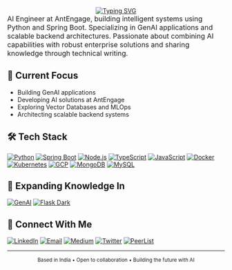 <!-- markdownlint-disable MD033 -->
<div align="center">
  <a href="https://git.io/typing-svg">
    <img src="https://readme-typing-svg.demolab.com?font=baskerville&weight=900&size=25&pause=1000&color=F5F7EC&width=435&lines=Greetings%2C+I'm+Yuvraj+Angad+Singh" alt="Typing SVG">
  </a>
</div>

<div style="font-size: 16px;">
  AI Engineer at AntEngage, building intelligent systems using Python and Spring Boot. Specializing in GenAI applications and scalable backend architectures. Passionate about combining AI capabilities with robust enterprise solutions and sharing knowledge through technical writing.
</div>

## 🚀 Current Focus

- Building GenAI applications
- Developing AI solutions at AntEngage
- Exploring Vector Databases and MLOps
- Architecting scalable backend systems

## 🛠️ Tech Stack

[![Python](https://img.icons8.com/color/48/null/python.png)](https://www.python.org/)
[![Spring Boot](https://img.icons8.com/color/48/null/spring-logo.png)](https://spring.io/projects/spring-boot)
[![Node.js](https://img.icons8.com/fluency/48/null/node-js.png)](https://nodejs.org)
[![TypeScript](https://img.icons8.com/fluency/48/null/typescript--v1.png)](https://www.typescriptlang.org/)
[![JavaScript](https://img.icons8.com/color/48/null/javascript--v1.png)](https://developer.mozilla.org/en-US/docs/Web/JavaScript)
[![Docker](https://img.icons8.com/fluency/48/null/docker.png)](https://docker.com/)
[![Kubernetes](https://img.icons8.com/color/48/null/kubernetes.png)](https://kubernetes.io/)
[![GCP](https://img.icons8.com/color/48/null/google-cloud.png)](https://cloud.google.com/)
[![MongoDB](https://img.icons8.com/color/48/null/mongodb.png)](https://www.mongodb.com/)
[![MySQL](https://img.icons8.com/color/48/null/mysql-logo.png)](https://www.mysql.com/)

## 🌱 Expanding Knowledge In

[![GenAI](https://img.icons8.com/color/48/null/artificial-intelligence.png)](https://cloud.google.com/ai/generative-ai)
[![Flask Dark](https://img.icons8.com/?size=48&id=AqYCfGyGXlO7&format=png&color=ffffff)](https://flask.palletsprojects.com/)

## 🤝 Connect With Me

[![LinkedIn](https://img.icons8.com/fluency/48/null/linkedin-circled.png)](https://linkedin.com/in/yuvrajangadsingh)
[![Email](https://img.icons8.com/?size=48&id=Ww1lcGqgduif&format=png&color=ffffff)](mailto:contact@yuvrajangadsingh.com)
[![Medium](https://img.icons8.com/?size=48&id=110611&format=png&color=ffffff)](https://medium.com/@yuvrajangad.s/subscribe)
[![Twitter](https://img.icons8.com/?size=48&id=fJp7hepMryiw&format=png&color=ffffff)](https://twitter.com/yuvrajangads)
[![PeerList](https://img.icons8.com/?size=48&id=111041&format=png&color=ffffff)](https://peerlist.io/yuvrajangads)

---

<div align="center">
  <sub>Based in India • Open to collaboration • Building the future with AI</sub>
</div>
